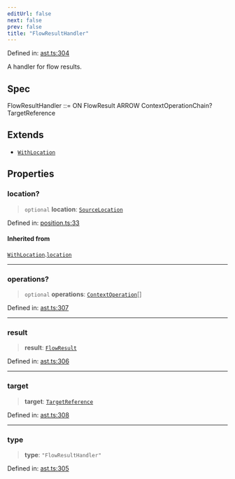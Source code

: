 ```yaml
---
editUrl: false
next: false
prev: false
title: "FlowResultHandler"
---
```


Defined in: [ast.ts:304](https://github.com/rcs-agents/rcs-lang/blob/96f7bb5710555321ae9695be4004d52239e42e7e/packages/ast/src/ast.ts#L304)

A handler for flow results.

## Spec

FlowResultHandler ::= ON FlowResult ARROW ContextOperationChain? TargetReference

## Extends

- [`WithLocation`](/api/ast/interfaces/withlocation/)

## Properties

### location?

> `optional` **location**: [`SourceLocation`](/api/ast/interfaces/sourcelocation/)

Defined in: [position.ts:33](https://github.com/rcs-agents/rcs-lang/blob/96f7bb5710555321ae9695be4004d52239e42e7e/packages/ast/src/position.ts#L33)

#### Inherited from

[`WithLocation`](/api/ast/interfaces/withlocation/).[`location`](/api/ast/interfaces/withlocation/#location)

***

### operations?

> `optional` **operations**: [`ContextOperation`](/api/ast/type-aliases/contextoperation/)[]

Defined in: [ast.ts:307](https://github.com/rcs-agents/rcs-lang/blob/96f7bb5710555321ae9695be4004d52239e42e7e/packages/ast/src/ast.ts#L307)

***

### result

> **result**: [`FlowResult`](/api/ast/type-aliases/flowresult/)

Defined in: [ast.ts:306](https://github.com/rcs-agents/rcs-lang/blob/96f7bb5710555321ae9695be4004d52239e42e7e/packages/ast/src/ast.ts#L306)

***

### target

> **target**: [`TargetReference`](/api/ast/type-aliases/targetreference/)

Defined in: [ast.ts:308](https://github.com/rcs-agents/rcs-lang/blob/96f7bb5710555321ae9695be4004d52239e42e7e/packages/ast/src/ast.ts#L308)

***

### type

> **type**: `"FlowResultHandler"`

Defined in: [ast.ts:305](https://github.com/rcs-agents/rcs-lang/blob/96f7bb5710555321ae9695be4004d52239e42e7e/packages/ast/src/ast.ts#L305)
